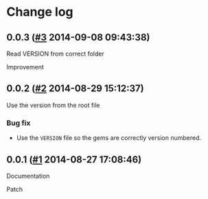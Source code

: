 # Change log

## 0.0.3 ([#3](https://git.mobcastdev.com/TEST/blinkbox-rubocop/pull/3) 2014-09-08 09:43:38)

Read VERSION from correct folder

Improvement

## 0.0.2 ([#2](https://git.mobcastdev.com/TEST/blinkbox-rubocop/pull/2) 2014-08-29 15:12:37)

Use the version from the root file

### Bug fix

- Use the `VERSION` file so the gems are correctly version numbered.

## 0.0.1 ([#1](https://git.mobcastdev.com/TEST/blinkbox-rubocop/pull/1) 2014-08-27 17:08:46)

Documentation

Patch

